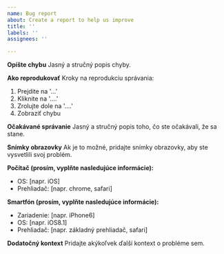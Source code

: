 ```yaml
---
name: Bug report
about: Create a report to help us improve
title: ''
labels: ''
assignees: ''

---
```


**Opíšte chybu**
Jasný a stručný popis chyby.

**Ako reprodukovať**
Kroky na reprodukciu správania:

1. Prejdite na '...'
2. Kliknite na '....'
3. Zrolujte dole na '....'
4. Zobraziť chybu

**Očakávané správanie**
Jasný a stručný popis toho, čo ste očakávali, že sa stane.

**Snímky obrazovky** 
Ak je to možné, pridajte snímky obrazovky, aby ste vysvetlili svoj problém.

**Počítač (prosím, vyplňte nasledujúce informácie):**

- OS: [napr. iOS]
- Prehliadač: [napr. chrome, safari]

**Smartfón (prosím, vyplňte nasledujúce informácie):**
- Zariadenie: [napr. iPhone6]
- OS: [napr. iOS8.1]
- Prehliadač: [napr. základný prehliadač, safari]

**Dodatočný kontext** 
Pridajte akýkoľvek ďalší kontext o probléme sem.